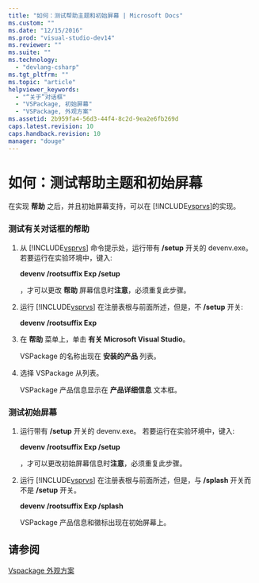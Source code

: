 ```yaml
---
title: "如何：测试帮助主题和初始屏幕 | Microsoft Docs"
ms.custom: ""
ms.date: "12/15/2016"
ms.prod: "visual-studio-dev14"
ms.reviewer: ""
ms.suite: ""
ms.technology: 
  - "devlang-csharp"
ms.tgt_pltfrm: ""
ms.topic: "article"
helpviewer_keywords: 
  - "“关于”对话框"
  - "VSPackage, 初始屏幕"
  - "VSPackage, 外观方案"
ms.assetid: 2b959fa4-56d3-44f4-8c2d-9ea2e6fb269d
caps.latest.revision: 10
caps.handback.revision: 10
manager: "douge"
---
```

# 如何：测试帮助主题和初始屏幕
在实现 **帮助** 之后，并且初始屏幕支持，可以在 [!INCLUDE[vsprvs](../code-quality/includes/vsprvs_md.md)]的实现。  
  
### 测试有关对话框的帮助  
  
1.  从 [!INCLUDE[vsprvs](../code-quality/includes/vsprvs_md.md)] 命令提示处，运行带有 **\/setup** 开关的 devenv.exe。  若要运行在实验环境中，键入:  
  
     **devenv \/rootsuffix Exp \/setup**  
  
     ，才可以更改 **帮助** 屏幕信息时**注意**，必须重复此步骤。  
  
2.  运行 [!INCLUDE[vsprvs](../code-quality/includes/vsprvs_md.md)] 在注册表根与前面所述，但是，不 **\/setup** 开关:  
  
     **devenv \/rootsuffix Exp**  
  
3.  在 **帮助** 菜单上，单击 **有关 Microsoft Visual Studio**。  
  
     VSPackage 的名称出现在 **安装的产品** 列表。  
  
4.  选择 VSPackage 从列表。  
  
     VSPackage 产品信息显示在 **产品详细信息** 文本框。  
  
### 测试初始屏幕  
  
1.  运行带有 **\/setup** 开关的 devenv.exe。  若要运行在实验环境中，键入:  
  
     **devenv \/rootsuffix Exp \/setup**  
  
     ，才可以更改初始屏幕信息时**注意**，必须重复此步骤。  
  
2.  运行 [!INCLUDE[vsprvs](../code-quality/includes/vsprvs_md.md)] 在注册表根与前面所述，但是，与 **\/splash** 开关而不是 **\/setup** 开关。  
  
     **devenv \/rootsuffix Exp \/splash**  
  
     VSPackage 产品信息和徽标出现在初始屏幕上。  
  
## 请参阅  
 [Vspackage 外观方案](/visual-cpp/misc/vspackage-branding)
